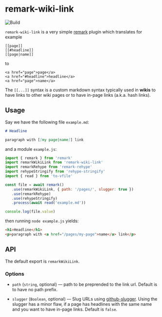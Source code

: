 # remark-wiki-link

![Build](https://github.com/thomd/remark-wiki-link/workflows/plugin-test/badge.svg)

`remark-wiki-link` is a very simple [remark](https://github.com/syntax-tree/mdast-util-find-and-replace) plugin which translates for example

    [[page]]
    [[#headline]]
    [[page|name]]

to

    <a href="page">page</a>
    <a href="#headline">headline</a>
    <a href="page">name</a>

The `[[...]]` syntax is a custom markdown syntax typically used in **wikis** to have links to other wiki pages or to have in-page links (a.k.a. hash links).

## Usage

Say we have the following file `example.md`:

```markdown
# Headline

paragraph with [[my page|name]] link
```

and a module `example.js`:

```js
import { remark } from 'remark'
import remarkWikiLink from 'remark-wiki-link'
import remarkRehype from 'remark-rehype'
import rehypeStringify from 'rehype-stringify'
import { read } from 'to-vfile'

const file = await remark()
   .use(remarkWikiLink, { path: '/pages/', slugger: true })
   .use(remarkRehype)
   .use(rehypeStringify)
   .process(await read('example.md'))

console.log(file.value)
```

then running `node example.js` yields:

```html
<h1>Headline</h1>
<p>paragraph with <a href="/pages/my-page">name</a> link</p>
```

## API

The default export is `remarkWikiLink`.

### Options

-  `path` (`string`, optional) — path to be preprended to the link url. Default is to have no path prefix.

-  `slugger` (`Boolean`, optional) — Slug URLs using [github-slugger](https://github.com/Flet/github-slugger). Using the slugger has a minor flaw, if a page
   has headlines with the same name and you want to have in-page links. Default is `false`.
